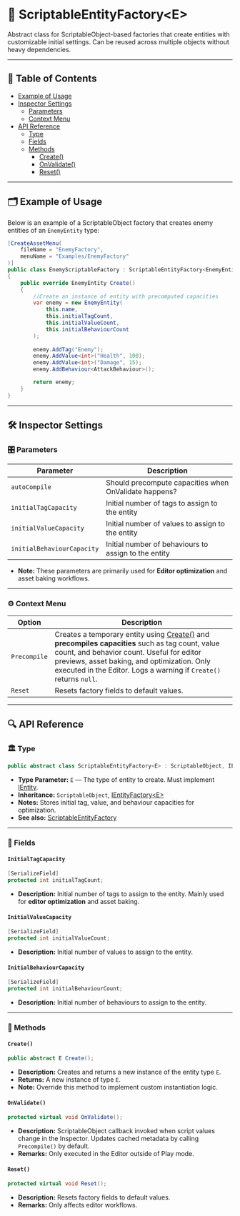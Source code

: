 # 🧩️ ScriptableEntityFactory\<E>

Abstract class for ScriptableObject-based factories that create entities with customizable initial settings.
Can be reused across multiple objects without heavy dependencies.

---

## 📑 Table of Contents

- [Example of Usage](#-example-of-usage)
- [Inspector Settings](#-inspector-settings)
    - [Parameters](#-parameters)
    - [Context Menu](#-context-menu)
- [API Reference](#-api-reference)
    - [Type](#-type)
    - [Fields](#-fields)
    - [Methods](#-methods)
        - [Create()](#create)
        - [OnValidate()](#onvalidate)
        - [Reset()](#reset)

---

## 🗂 Example of Usage

Below is an example of a ScriptableObject factory that creates enemy entities of an `EnemyEntity` type:

```csharp
[CreateAssetMenu(
    fileName = "EnemyFactory",
    menuName = "Examples/EnemyFactory"
)]
public class EnemyScriptableFactory : ScriptableEntityFactory<EnemyEntity>
{
    public override EnemyEntity Create()
    {
        //Create an instance of entity with precomputed capacities
        var enemy = new EnemyEntity(
            this.name,
            this.initialTagCount,
            this.initialValueCount,
            this.initialBehaviourCount
        );
    
        enemy.AddTag("Enemy");
        enemy.AddValue<int>("Health", 100);
        enemy.AddValue<int>("Damage", 15);
        enemy.AddBehaviour<AttackBehaviour>();

        return enemy;
    }
}
```

---

## 🛠 Inspector Settings

<div id="-parameters"></div>

### 🎛️ Parameters

| Parameter                  | Description                                           | 
|----------------------------|-------------------------------------------------------|
| `autoCompile`              | Should precompute capacities when OnValidate happens? |
| `initialTagCapacity`       | Initial number of tags to assign to the entity        |
| `initialValueCapacity`     | Initial number of values to assign to the entity      |
| `initialBehaviourCapacity` | Initial number of behaviours to assign to the entity  |

- **Note:** These parameters are primarily used for **Editor optimization** and asset baking workflows.

---

<div id="-context-menu"></div>

### ⚙️ Context Menu

| Option       | Description                                                                                                                                                                                                                                                                   | 
|--------------|-------------------------------------------------------------------------------------------------------------------------------------------------------------------------------------------------------------------------------------------------------------------------------|
| `Precompile` | Creates a temporary entity using [Create()](#create) and **precompiles capacities** such as tag count, value count, and behavior count. Useful for editor previews, asset baking, and optimization. Only executed in the Editor. Logs a warning if `Create()` returns `null`. |
| `Reset`      | Resets factory fields to default values.                                                                                                                                                                                                                                      |

---

## 🔍 API Reference

### 🏛️ Type <div id="-type"></div>

```csharp
public abstract class ScriptableEntityFactory<E> : ScriptableObject, IEntityFactory<E> where E : IEntity
```

- **Type Parameter:** `E` — The type of entity to create. Must implement [IEntity](../Entities/IEntity.md).
- **Inheritance:** `ScriptableObject`, [IEntityFactory\<E>](IEntityFactory%601.md)
- **Notes:** Stores initial tag, value, and behaviour capacities for optimization.
- **See also:** [ScriptableEntityFactory](ScriptableEntityFactory.md)

---

### 🧱 Fields

#### `InitialTagCapacity`

```csharp
[SerializeField]
protected int initialTagCount;
```

- **Description:** Initial number of tags to assign to the entity. Mainly used for **editor optimization** and asset
  baking.

#### `InitialValueCapacity`

```csharp
[SerializeField]
protected int initialValueCount;
```

- **Description:** Initial number of values to assign to the entity.

#### `InitialBehaviourCapacity`

```csharp
[SerializeField]
protected int initialBehaviourCount;
```

- **Description:** Initial number of behaviours to assign to the entity.

---

### 🏹 Methods

#### `Create()`

```csharp
public abstract E Create();
```

- **Description:** Creates and returns a new instance of the entity type `E`.
- **Returns:** A new instance of type `E`.
- **Note:** Override this method to implement custom instantiation logic.

#### `OnValidate()`

```csharp
protected virtual void OnValidate();
```

- **Description:** ScriptableObject callback invoked when script values change in the Inspector. Updates cached metadata
  by calling `Precompile()` by default.
- **Remarks:** Only executed in the Editor outside of Play mode.

#### `Reset()`

```csharp
protected virtual void Reset();
```

- **Description:** Resets factory fields to default values.
- **Remarks:** Only affects editor workflows.